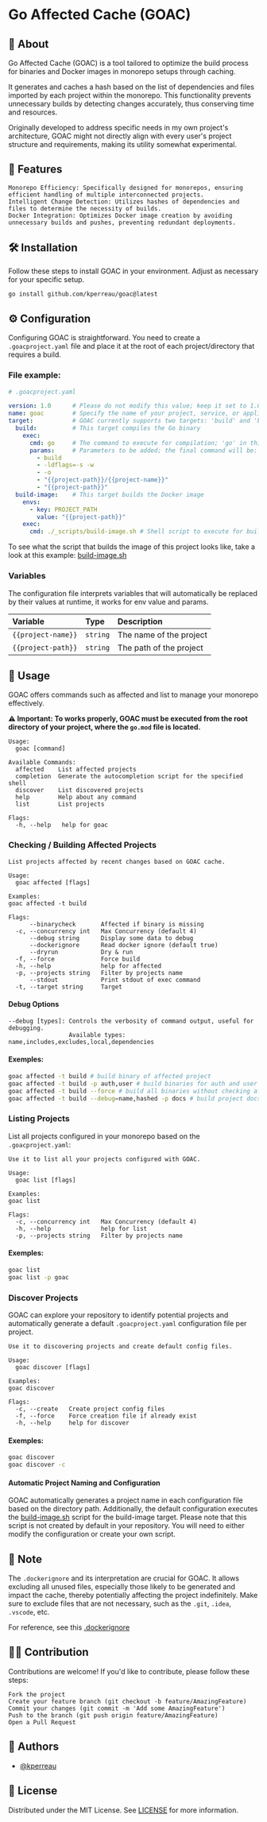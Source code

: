 # Go Affected Cache (GOAC)

## 📖 About
Go Affected Cache (GOAC) is a tool tailored to optimize the build process for binaries and Docker images in monorepo setups through caching.

It generates and caches a hash based on the list of dependencies and files imported by each project within the monorepo. This functionality prevents unnecessary builds by detecting changes accurately, thus conserving time and resources.

Originally developed to address specific needs in my own project's architecture, GOAC might not directly align with every user's project structure and requirements, making its utility somewhat experimental.

## 🌟 Features
    Monorepo Efficiency: Specifically designed for monorepos, ensuring efficient handling of multiple interconnected projects.
    Intelligent Change Detection: Utilizes hashes of dependencies and files to determine the necessity of builds.
    Docker Integration: Optimizes Docker image creation by avoiding unnecessary builds and pushes, preventing redundant deployments.

## 🛠 Installation
Follow these steps to install GOAC in your environment. Adjust as necessary for your specific setup.

```bash
go install github.com/kperreau/goac@latest
```

## ⚙️ Configuration
Configuring GOAC is straightforward. You need to create a `.goacproject.yaml` file and place it at the root of each project/directory that requires a build.

### File example:
```yaml
# .goacproject.yaml

version: 1.0      # Please do not modify this value; keep it set to 1.0
name: goac        # Specify the name of your project, service, or application here
target:           # GOAC currently supports two targets: 'build' and 'build-image'
  build:          # This target compiles the Go binary
    exec:
      cmd: go     # The command to execute for compilation; 'go' in this case
      params:     # Parameters to be added; the final command will be: go build -ldflags="-s -w" -o ./goac goac
        - build
        - -ldflags=-s -w
        - -o
        - "{{project-path}}/{{project-name}}"
        - "{{project-path}}"
  build-image:    # This target builds the Docker image
    envs:
      - key: PROJECT_PATH
        value: "{{project-path}}"
    exec:
      cmd: ./_scripts/build-image.sh # Shell script to execute for building the image
```

To see what the script that builds the image of this project looks like, take a look at this example: [build-image.sh](./_scripts/build-image.sh)

### Variables
The configuration file interprets variables that will automatically be replaced by their values at runtime, it works for env value and params.

| Variable           | Type     | Description             |
|:-------------------| :------- |:------------------------|
| `{{project-name}}` | `string` | The name of the project |
| `{{project-path}}` | `string` | The path of the project |

## 🚀 Usage
GOAC offers commands such as affected and list to manage your monorepo effectively.

**⚠️ Important: To works properly, GOAC must be executed from the root directory of your project, where the `go.mod` file is located.**

```
Usage:
  goac [command]

Available Commands:
  affected    List affected projects
  completion  Generate the autocompletion script for the specified shell
  discover    List discovered projects
  help        Help about any command
  list        List projects

Flags:
  -h, --help   help for goac
```

### Checking / Building Affected Projects
```
List projects affected by recent changes based on GOAC cache.

Usage:
  goac affected [flags]

Examples:
goac affected -t build

Flags:
      --binarycheck       Affected if binary is missing
  -c, --concurrency int   Max Concurrency (default 4)
      --debug string      Display some data to debug
      --dockerignore      Read docker ignore (default true)
      --dryrun            Dry & run
  -f, --force             Force build
  -h, --help              help for affected
  -p, --projects string   Filter by projects name
      --stdout            Print stdout of exec command
  -t, --target string     Target
```
#### Debug Options
```
--debug [types]: Controls the verbosity of command output, useful for debugging.
                 Available types: name,includes,excludes,local,dependencies
```

#### Exemples:
```bash
goac affected -t build # build binary of affected project
goac affected -t build -p auth,user # build binaries for auth and user service
goac affected -t build --force # build all binaries without checking affected projects
goac affected -t build --debug=name,hashed -p docs # build project docs with debug to display project name and hashed files
```

### Listing Projects
List all projects configured in your monorepo based on the `.goacproject.yaml`:

```
Use it to list all your projects configured with GOAC.

Usage:
  goac list [flags]

Examples:
goac list

Flags:
  -c, --concurrency int   Max Concurrency (default 4)
  -h, --help              help for list
  -p, --projects string   Filter by projects name
```
#### Exemples:
```bash
goac list
goac list -p goac
```


### Discover Projects
GOAC can explore your repository to identify potential projects and automatically generate a default `.goacproject.yaml` configuration file per project.

```
Use it to discovering projects and create default config files.

Usage:
  goac discover [flags]

Examples:
goac discover

Flags:
  -c, --create   Create project config files
  -f, --force    Force creation file if already exist
  -h, --help     help for discover
```

#### Exemples:
```bash
goac discover
goac discover -c
```

#### Automatic Project Naming and Configuration
GOAC automatically generates a project name in each configuration file based on the directory path.
Additionally, the default configuration executes the [build-image.sh](./_scripts/build-image.sh) script for the build-image target.
Please note that this script is not created by default in your repository. You will need to either modify the configuration or create your own script.

## 📘 Note
The `.dockerignore` and its interpretation are crucial for GOAC.
It allows excluding all unused files, especially those likely to be generated and impact the cache, thereby potentially affecting the project indefinitely.
Make sure to exclude files that are not necessary, such as the `.git`, `.idea`, `.vscode`, etc.

For reference, see this [.dockerignore](.dockerignore)


## 👨‍💻 Contribution
Contributions are welcome! If you'd like to contribute, please follow these steps:

    Fork the project
    Create your feature branch (git checkout -b feature/AmazingFeature)
    Commit your changes (git commit -m 'Add some AmazingFeature')
    Push to the branch (git push origin feature/AmazingFeature)
    Open a Pull Request

## 📝 Authors
- [@kperreau](https://www.github.com/kperreau)

## 📄 License
Distributed under the MIT License. See [LICENSE](./LICENSE) for more information.